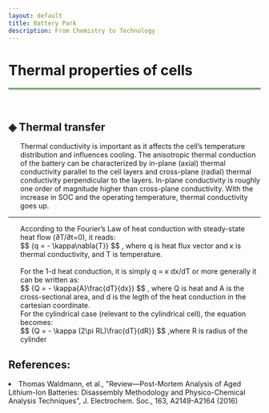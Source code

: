 ```yaml
---
layout: default
title: Battery Park
description: From Chemistry to Technology
---
```


<head>
  <h1> Thermal properties of cells<i class="arrow right"></i></h1>
  <hr style="background: linear-gradient(#4a8049, #d8f5d0); height: 5px; border: none;">
  <br>
  <script src='https://cdnjs.cloudflare.com/ajax/libs/mathjax/2.7.4/MathJax.js?config=default'></script>
</head>
<body>
  <h2>&#9672; Thermal transfer </h2>
  <ul>Thermal conductivity is important as it affects the cell’s temperature distribution and influences cooling. The anisotropic thermal conduction of the battery can be characterized by in-plane (axial) thermal conductivity parallel to the cell layers and cross-plane (radial) thermal conductivity perpendicular to the layers. In-plane conductivity is roughly one order of magnitude higher than cross-plane conductivity. With the increase in SOC and the operating temperature, thermal conductivity goes up.</ul>
  <hr>
  <ul>According to the Fourier’s Law of heat conduction with steady-state heat flow (∂T/∂t=0), it reads:
    <br>
    $$ {q = - \kappa\nabla{T}} $$ , where q is heat flux vector and &#x3BA; is thermal conductivity, and T is temperature.
    <br><br>
    For the 1-d heat conduction, it is simply q = &#x3BA; dx/dT or more generally it can be written as:
    <br>
     $$ {Q = - \kappa{A}\frac{dT}{dx}} $$ , where Q is heat and A is the cross-sectional area, and d is the legth of the heat conduction in the cartesian coordinate.
    <br>
    For the cylindrical case (relevant to the cylindrical cell), the equation becomes:
    <br>
    $$ {Q = - \kappa (2\pi RL)\frac{dT}{dR}} $$ ,where R is radius of the cylinder
    <br>
  </ul>
  
  
  <h2> References: </h2>
  <li> Thomas Waldmann, et al., "Review—Post-Mortem Analysis of Aged Lithium-Ion Batteries: Disassembly Methodology and Physico-Chemical Analysis Techniques", J. Electrochem. Soc., 163, A2149-A2164 (2016) </li>
</body>


